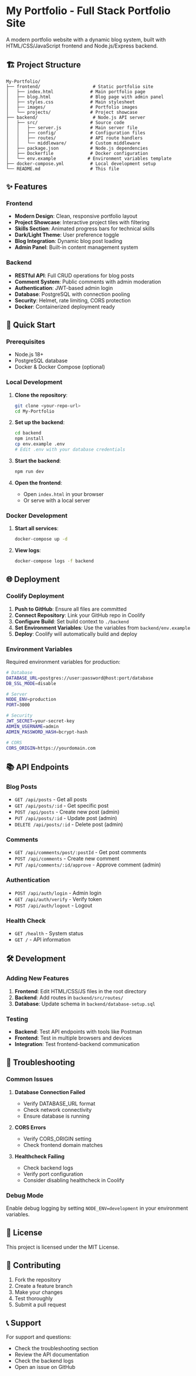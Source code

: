 # My Portfolio - Full Stack Portfolio Site

A modern portfolio website with a dynamic blog system, built with HTML/CSS/JavaScript frontend and Node.js/Express backend.

## 🏗️ Project Structure

```
My-Portfolio/
├── frontend/                    # Static portfolio site
│   ├── index.html              # Main portfolio page
│   ├── blog.html               # Blog page with admin panel
│   ├── styles.css              # Main stylesheet
│   ├── images/                 # Portfolio images
│   └── projects/               # Project showcase
├── backend/                     # Node.js API server
│   ├── src/                    # Source code
│   │   ├── server.js           # Main server file
│   │   ├── config/             # Configuration files
│   │   ├── routes/             # API route handlers
│   │   └── middleware/         # Custom middleware
│   ├── package.json            # Node.js dependencies
│   ├── Dockerfile              # Docker configuration
│   └── env.example            # Environment variables template
├── docker-compose.yml          # Local development setup
└── README.md                   # This file
```

## ✨ Features

### Frontend
- **Modern Design**: Clean, responsive portfolio layout
- **Project Showcase**: Interactive project tiles with filtering
- **Skills Section**: Animated progress bars for technical skills
- **Dark/Light Theme**: User preference toggle
- **Blog Integration**: Dynamic blog post loading
- **Admin Panel**: Built-in content management system

### Backend
- **RESTful API**: Full CRUD operations for blog posts
- **Comment System**: Public comments with admin moderation
- **Authentication**: JWT-based admin login
- **Database**: PostgreSQL with connection pooling
- **Security**: Helmet, rate limiting, CORS protection
- **Docker**: Containerized deployment ready

## 🚀 Quick Start

### Prerequisites
- Node.js 18+
- PostgreSQL database
- Docker & Docker Compose (optional)

### Local Development

1. **Clone the repository**:
   ```bash
   git clone <your-repo-url>
   cd My-Portfolio
   ```

2. **Set up the backend**:
   ```bash
   cd backend
   npm install
   cp env.example .env
   # Edit .env with your database credentials
   ```

3. **Start the backend**:
   ```bash
   npm run dev
   ```

4. **Open the frontend**:
   - Open `index.html` in your browser
   - Or serve with a local server

### Docker Development

1. **Start all services**:
   ```bash
   docker-compose up -d
   ```

2. **View logs**:
   ```bash
   docker-compose logs -f backend
   ```

## 🌐 Deployment

### Coolify Deployment

1. **Push to GitHub**: Ensure all files are committed
2. **Connect Repository**: Link your GitHub repo in Coolify
3. **Configure Build**: Set build context to `./backend`
4. **Set Environment Variables**: Use the variables from `backend/env.example`
5. **Deploy**: Coolify will automatically build and deploy

### Environment Variables

Required environment variables for production:

```bash
# Database
DATABASE_URL=postgres://user:password@host:port/database
DB_SSL_MODE=disable

# Server
NODE_ENV=production
PORT=3000

# Security
JWT_SECRET=your-secret-key
ADMIN_USERNAME=admin
ADMIN_PASSWORD_HASH=bcrypt-hash

# CORS
CORS_ORIGIN=https://yourdomain.com
```

## 📚 API Endpoints

### Blog Posts
- `GET /api/posts` - Get all posts
- `GET /api/posts/:id` - Get specific post
- `POST /api/posts` - Create new post (admin)
- `PUT /api/posts/:id` - Update post (admin)
- `DELETE /api/posts/:id` - Delete post (admin)

### Comments
- `GET /api/comments/post/:postId` - Get post comments
- `POST /api/comments` - Create new comment
- `PUT /api/comments/:id/approve` - Approve comment (admin)

### Authentication
- `POST /api/auth/login` - Admin login
- `GET /api/auth/verify` - Verify token
- `POST /api/auth/logout` - Logout

### Health Check
- `GET /health` - System status
- `GET /` - API information

## 🛠️ Development

### Adding New Features

1. **Frontend**: Edit HTML/CSS/JS files in the root directory
2. **Backend**: Add routes in `backend/src/routes/`
3. **Database**: Update schema in `backend/database-setup.sql`

### Testing

- **Backend**: Test API endpoints with tools like Postman
- **Frontend**: Test in multiple browsers and devices
- **Integration**: Test frontend-backend communication

## 🔧 Troubleshooting

### Common Issues

1. **Database Connection Failed**
   - Verify DATABASE_URL format
   - Check network connectivity
   - Ensure database is running

2. **CORS Errors**
   - Verify CORS_ORIGIN setting
   - Check frontend domain matches

3. **Healthcheck Failing**
   - Check backend logs
   - Verify port configuration
   - Consider disabling healthcheck in Coolify

### Debug Mode

Enable debug logging by setting `NODE_ENV=development` in your environment variables.

## 📝 License

This project is licensed under the MIT License.

## 🤝 Contributing

1. Fork the repository
2. Create a feature branch
3. Make your changes
4. Test thoroughly
5. Submit a pull request

## 📞 Support

For support and questions:
- Check the troubleshooting section
- Review the API documentation
- Check the backend logs
- Open an issue on GitHub
